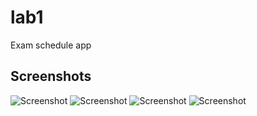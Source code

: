 # lab1

Exam schedule app

## Screenshots

![Screenshot]("screenshots/1.png")
![Screenshot]("screenshots/2.png")
![Screenshot]("screenshots/3.png")
![Screenshot]("screenshots/4.png")